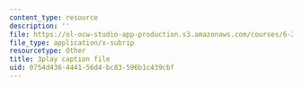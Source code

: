 ```yaml
---
content_type: resource
description: ''
file: https://ol-ocw-studio-app-production.s3.amazonaws.com/courses/6-262-discrete-stochastic-processes-spring-2011/0754d436444156d4bc83596b1c439cbf_IDgYAGKyuo.vtt
file_type: application/x-subrip
resourcetype: Other
title: 3play caption file
uid: 0754d436-4441-56d4-bc83-596b1c439cbf
---
```

